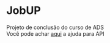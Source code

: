 # JobUP
Projeto de conclusão do curso de ADS </br>
Você pode achar 
<a href="http://jobupapi.azurewebsites.net/help"> aqui</a>
a ajuda para API
